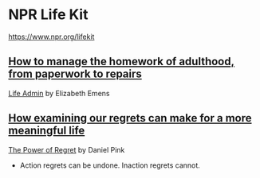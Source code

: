 # NPR Life Kit

<https://www.npr.org/lifekit>

## [How to manage the homework of adulthood, from paperwork to repairs](https://www.npr.org/2019/09/23/763605807/paperwork-appointments-and-repairs-managing-adult-responsibilities)

[Life Admin](https://www.elizabethemens.com/home) by Elizabeth Emens

## [How examining our regrets can make for a more meaningful life](https://www.npr.org/2022/03/16/1087010308/the-power-of-regret-how-examining-regret-can-help-you-live-a-meaningful-life)

[The Power of Regret](https://www.danpink.com/the-power-of-regret/) by Daniel Pink

- Action regrets can be undone. Inaction regrets cannot.
